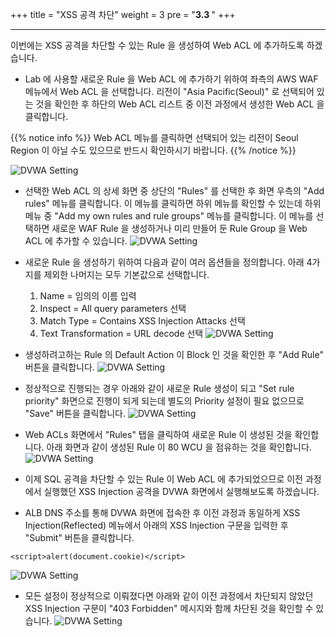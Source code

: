 +++
title = "XSS 공격 차단"
weight = 3
pre = "<b>3.3 </b>"
+++

* * *
 이번에는 XSS 공격을 차단할 수 있는 Rule 을 생성하여 Web ACL 에 추가하도록 하겠습니다.
 
 - Lab 에 사용할 새로운 Rule 을 Web ACL 에 추가하기 위하여 좌측의 AWS WAF 메뉴에서 Web ACL 을 선택합니다. 리전이 "Asia Pacific(Seoul)" 로 선택되어 있는 것을 확인한 후 하단의 Web ACL 리스트 중 이전 과정에서 생성한 Web ACL 을 클릭합니다.
 
 {{% notice info %}}
 Web ACL 메뉴를 클릭하면 선택되어 있는 리전이 Seoul Region 이 아닐 수도 있으므로 반드시 확인하시기 바랍니다.
 {{% /notice %}}

 ![DVWA Setting](/images/rulegroup_1.png)
 
- 선택한 Web ACL 의 상세 화면 중 상단의 "Rules" 를 선택한 후 화면 우측의 "Add rules" 메뉴를 클릭합니다. 이 메뉴를 클릭하면 하위 메뉴를 확인할 수 있는데 하위 메뉴 중 "Add my own rules and rule groups" 메뉴를 클릭합니다. 이 메뉴를 선택하면 새로운 WAF Rule 을 생성하거나 미리 만들어 둔 Rule Group 을 Web ACL 에 추가할 수 있습니다.
 ![DVWA Setting](/images/xssrule1.png)
 
- 새로운 Rule 을 생성하기 위하여 다음과 같이 여러 옵션들을 정의합니다. 아래 4가지를 제외한 나머지는 모두 기본값으로 선택합니다.
  1. Name = 임의의 이름 입력
  2. Inspect = All query parameters 선택
  3. Match Type = Contains XSS Injection Attacks 선택
  4. Text Transformation = URL decode 선택
 ![DVWA Setting](/images/xssrule2.png)
 
- 생성하려고하는 Rule 의 Default Action 이 Block 인 것을 확인한 후 "Add Rule" 버튼을 클릭합니다.
 ![DVWA Setting](/images/rulegroup_4.png)

- 정상적으로 진행되는 경우 아래와 같이 새로운 Rule 생성이 되고 "Set rule priority" 화면으로 진행이 되게 되는데 별도의 Priority 설정이 필요 없으므로 "Save" 버튼을 클릭합니다.
 ![DVWA Setting](/images/xssrule3.png)

- Web ACLs 화면에서 "Rules" 탭을 클릭하여 새로운 Rule 이 생성된 것을 확인합니다. 아래 화면과 같이 생성된 Rule 이 80 WCU 을 점유하는 것을 확인합니다.
 ![DVWA Setting](/images/xssrule4.png)
 
- 이제 SQL 공격을 차단할 수 있는 Rule 이 Web ACL 에 추가되었으므로 이전 과정에서 실행했던 XSS Injection 공격을 DVWA 화면에서 실행해보도록 하겠습니다.
- ALB DNS 주소를 통해 DVWA 화면에 접속한 후 이전 과정과 동일하게 XSS Injection(Reflected) 메뉴에서 아래의 XSS Injection 구문을 입력한 후 "Submit" 버튼을 클릭합니다.

```
<script>alert(document.cookie)</script>
```
  
 ![DVWA Setting](/images/DVWA_xss1.png)
 
- 모든 설정이 정상적으로 이뤄졌다면 아래와 같이 이전 과정에서 차단되지 않았던 XSS Injection 구문이 "403 Forbidden" 메시지와 함께 차단된 것을 확인할 수 있습니다.
 ![DVWA Setting](/images/blocked.png)
